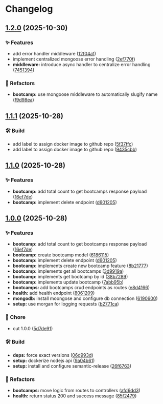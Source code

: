 # Changelog

## [1.2.0](https://github.com/gucasassi/devcamp-api/compare/v1.1.1...v1.2.0) (2025-10-30)


### ✨ Features

* add error handler middleware ([12f04a1](https://github.com/gucasassi/devcamp-api/commit/12f04a1d9222218e6a3d056e53d3b2700917b2e4))
* implement centralized mongoose error handling ([2ef770f](https://github.com/gucasassi/devcamp-api/commit/2ef770fc32d419356bef21e61550c5a6a07d6352))
* **middleware:** introduce async handler to centralize error handling ([7451394](https://github.com/gucasassi/devcamp-api/commit/7451394a20f09b67163f85776dba73038934f387))


### 🔄 Refactors

* **bootcamp:** use mongoose middleware to automatically slugify name ([f9d98ea](https://github.com/gucasassi/devcamp-api/commit/f9d98ea355d96f4c9c56445a5c45e375790aa3db))

## [1.1.1](https://github.com/gucasassi/devcamp/compare/v1.1.0...v1.1.1) (2025-10-28)

### 🛠️ Build

- add label to assign docker image to github repo ([5f37ffc](https://github.com/gucasassi/devcamp/commit/5f37ffcb0629a143d54cabc4c1f63fe996f54c57))
- add label to assign docker image to github repo ([9435cbb](https://github.com/gucasassi/devcamp/commit/9435cbb4cd8034d9832965807884364cf289f438))

## [1.1.0](https://github.com/gucasassi/devcamp/compare/v1.0.0...v1.1.0) (2025-10-28)

### ✨ Features

- **bootcamp:** add total count to get bootcamps response payload ([16ef7de](https://github.com/gucasassi/devcamp/commit/16ef7de4d18e9acad5b07ac3b2e67b361866a253))
- **bootcamp:** implement delete endpoint ([d601205](https://github.com/gucasassi/devcamp/commit/d601205dac1c5099fb94bd4d677727a1ade04152))

## [1.0.0](https://github.com/gucasassi/devcamp/compare/devcamp-v1.0.0...devcamp-v1.0.0) (2025-10-28)

### ✨ Features

- **bootcamp:** add total count to get bootcamps response payload ([16ef7de](https://github.com/gucasassi/devcamp/commit/16ef7de4d18e9acad5b07ac3b2e67b361866a253))
- **bootcamp:** create bootcamp model ([6186115](https://github.com/gucasassi/devcamp/commit/61861155e120125002fbd6ddac0e584813828111))
- **bootcamp:** implement delete endpoint ([d601205](https://github.com/gucasassi/devcamp/commit/d601205dac1c5099fb94bd4d677727a1ade04152))
- **bootcamp:** implements create new bootcamp feature ([8b21777](https://github.com/gucasassi/devcamp/commit/8b2177784543b544d11ef53f4e714f6dfa558b57))
- **bootcamp:** implements get all bootcamps ([3d9919a](https://github.com/gucasassi/devcamp/commit/3d9919a5bf7b7cb18b36feb567e92ec6517ecd71))
- **bootcamp:** implements get bootcamp by id ([38b7289](https://github.com/gucasassi/devcamp/commit/38b72894c3c459634c4393d45b528a78bbe0b51e))
- **bootcamp:** implements update bootcamp ([7abb95b](https://github.com/gucasassi/devcamp/commit/7abb95b864768d4d89ff13c51b19b3859109f945))
- **bootcamps:** add bootcamps crud endpoints as routes ([e8d4166](https://github.com/gucasassi/devcamp/commit/e8d4166e5db25b058390676964bc4c844cef8bf3))
- **health:** add health endpoint ([8061209](https://github.com/gucasassi/devcamp/commit/8061209cfd8df786d31066b201a15b104814dbc3))
- **mongodb:** install moongose and configure db connection ([6190600](https://github.com/gucasassi/devcamp/commit/6190600d9a28b04eff77d05d1d22036ba3bb594e))
- **setup:** use morgan for logging requests ([b2771ca](https://github.com/gucasassi/devcamp/commit/b2771ca20621af1f94fd82a293f0bae1eba69d9b))

### 🧹 Chore

- cut 1.0.0 ([5d7de91](https://github.com/gucasassi/devcamp/commit/5d7de914a1b3b3309d077378f3c8659a69a89633))

### 🛠️ Build

- **deps:** force exact versions ([06d993d](https://github.com/gucasassi/devcamp/commit/06d993da96aaf4f724096ff145e386cd675ba6f2))
- **setup:** dockerize nodejs api ([9a04b61](https://github.com/gucasassi/devcamp/commit/9a04b61735f31328f648a63bb91b97d6faaf7d20))
- **setup:** install and configure semantic-release ([26f6763](https://github.com/gucasassi/devcamp/commit/26f6763fd1029ac51aeba36ec66001791563e97a))

### 🔄 Refactors

- **bootcamps:** move logic from routes to controllers ([afd6dd3](https://github.com/gucasassi/devcamp/commit/afd6dd3ec09dada4925f6dc24e5985794848f67b))
- **health:** return status 200 and success message ([85f2479](https://github.com/gucasassi/devcamp/commit/85f2479ac56dd688552c1e9c53949e98ab508f12))

